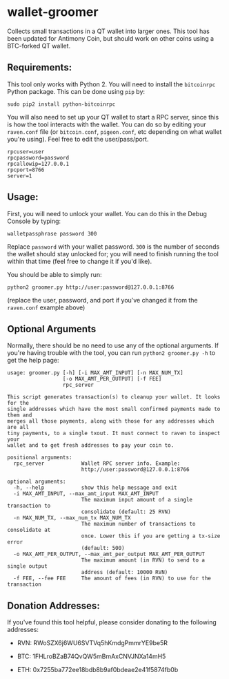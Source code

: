 # wallet-groomer
Collects small transactions in a QT wallet into larger ones. This tool has been updated for Antimony Coin, but should work on other coins using a BTC-forked QT wallet.

## Requirements:

This tool only works with Python 2. You will need to install the `bitcoinrpc` Python package. This can be done using `pip` by:

`sudo pip2 install python-bitcoinrpc`

You will also need to set up your QT wallet to start a RPC server, since this is how the tool interacts with the wallet. You can do so by editing your `raven.conf` file (or `bitcoin.conf`, `pigeon.conf`, etc depending on what wallet you're using). Feel free to edit the user/pass/port.

```
rpcuser=user
rpcpassword=password
rpcallowip=127.0.0.1
rpcport=8766
server=1
```

## Usage:

First, you will need to unlock your wallet. You can do this in the Debug Console by typing:

`walletpassphrase password 300`

Replace `password` with your wallet password. `300` is the number of seconds the wallet should stay unlocked for; you will need to finish running the tool within that time (feel free to change it if you'd like).

You should be able to simply run:

`python2 groomer.py http://user:password@127.0.0.1:8766`

(replace the user, password, and port if you've changed it from the `raven.conf` example above)

## Optional Arguments

Normally, there should be no need to use any of the optional arguments. If you're having trouble with the tool, you can run `python2 groomer.py -h` to get the help page:

```
usage: groomer.py [-h] [-i MAX_AMT_INPUT] [-n MAX_NUM_TX]
                  [-o MAX_AMT_PER_OUTPUT] [-f FEE]
                  rpc_server

This script generates transaction(s) to cleanup your wallet. It looks for the
single addresses which have the most small confirmed payments made to them and
merges all those payments, along with those for any addresses which are all
tiny payments, to a single txout. It must connect to raven to inspect your
wallet and to get fresh addresses to pay your coin to.

positional arguments:
  rpc_server            Wallet RPC server info. Example:
                        http://user:password@127.0.0.1:8766

optional arguments:
  -h, --help            show this help message and exit
  -i MAX_AMT_INPUT, --max_amt_input MAX_AMT_INPUT
                        The maximum input amount of a single transaction to
                        consolidate (default: 25 RVN)
  -n MAX_NUM_TX, --max_num_tx MAX_NUM_TX
                        The maximum number of transactions to consolidate at
                        once. Lower this if you are getting a tx-size error
                        (default: 500)
  -o MAX_AMT_PER_OUTPUT, --max_amt_per_output MAX_AMT_PER_OUTPUT
                        The maximum amount (in RVN) to send to a single output
                        address (default: 10000 RVN)
  -f FEE, --fee FEE     The amount of fees (in RVN) to use for the transaction
```


## Donation Addresses:
If you've found this tool helpful, please consider donating to the following addresses:

- RVN: RWoSZX6j6WU6SVTVq5hKmdgPmmrYE9be5R

- BTC: 1FHLroBZaB74QvQW5mBmAxCNVJNXa14mH5

- ETH: 0x7255ba772ee18bdb8b9af0bdeae2e41f5874fb0b
